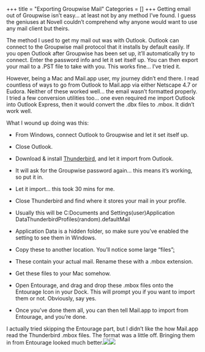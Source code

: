 +++
title = "Exporting Groupwise Mail"
Categories = []
+++
Getting email out of Groupwise isn&#8217;t easy&#8230; at least not by any method I&#8217;ve found. I guess the geniuses at Novell couldn&#8217;t comprehend why anyone would want to use any mail client but theirs.

The method I used to get my mail out was with Outlook. Outlook can connect to the Groupwise mail protocol that it installs by default easily. If you open Outlook after Groupwise has been set up, it&#8217;ll automatically try to connect. Enter the password info and let it set itself up. You can then export your mail to a .PST file to take with you. This works fine&#8230; I&#8217;ve tried it.

However, being a Mac and Mail.app user, my journey didn&#8217;t end there. I read countless of ways to go from Outlook to Mail.app via either Netscape 4.7 or Eudora. Neither of these worked well&#8230; the email wasn&#8217;t formatted properly. I tried a few conversion utilities too&#8230; one even required me import Outlook into Outlook Express, then it would convert the .dbx files to .mbox. It didn&#8217;t work well.

What I wound up doing was this: 
*   From Windows, connect Outlook to Groupwise and let it set itself up.
*   Close Outlook.
*   Download & install [Thunderbird][1], and let it import from Outlook.
*   It will ask for the Groupwise password again&#8230; this means it&#8217;s working, so put it in.

*   Let it import&#8230; this took 30 mins for me.
*   Close Thunderbird and find where it stores your mail in your profile.
*   Usually this will be C:Documents and Settings(user)Application DataThunderbirdProfiles(random).defaultMail
*   Application Data is a hidden folder, so make sure you&#8217;ve enabled the setting to see them in Windows.

*   Copy these to another location. You&#8217;ll notice some large &#8220;files&#8221;<span style="text-decoration:underline;">:</span>[<img style="display:block;text-align:center;cursor:pointer;margin:0 auto 10px;" src="http://bp1.blogger.com/_z2ziqclKzf0/Rie8eIcsaxI/AAAAAAAAAUc/GaWu8nLq1Gs/s320/ishot-2.jpg" alt="" border="0" />][2]
*   These contain your actual mail. Rename these with a .mbox extension.
*   Get these files to your Mac somehow.
*   Open Entourage, and drag and drop these .mbox files onto the Entourage Icon in your Dock. This will prompt you if you want to import them or not. Obviously, say yes.
*   Once you&#8217;ve done them all, you can then tell Mail.app to import from Entourage, and you&#8217;re done.

I actually tried skipping the Entourage part, but I didn&#8217;t like the how Mail.app read the Thunderbird .mbox files. The format was a little off. Bringing them in from Entourage looked much better.![][3]![][3]

 [1]: http://www.mozilla.com/en-US/thunderbird/all.html
 [2]: http://bp1.blogger.com/_z2ziqclKzf0/Rie8eIcsaxI/AAAAAAAAAUc/GaWu8nLq1Gs/s1600-h/ishot-2.jpg
 [3]: ///Users/heatv4/Desktop/ishot-2.jpg
